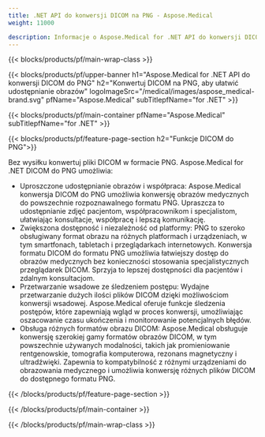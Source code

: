 ```yaml
---
title: .NET API do konwersji DICOM na PNG - Aspose.Medical
weight: 11000

description: Informacje o Aspose.Medical for .NET API do konwersji DICOM na PNG
---
```


{{< blocks/products/pf/main-wrap-class >}}

{{< blocks/products/pf/upper-banner h1="Aspose.Medical for .NET API do konwersji DICOM do PNG" h2="Konwertuj DICOM na PNG, aby ułatwić udostępnianie obrazów" logoImageSrc="/medical/images/aspose_medical-brand.svg" pfName="Aspose.Medical" subTitlepfName="for .NET" >}}

{{< blocks/products/pf/main-container pfName="Aspose.Medical" subTitlepfName="for .NET" >}}

{{< blocks/products/pf/feature-page-section h2="Funkcje DICOM do PNG">}}

<p>Bez wysiłku konwertuj pliki DICOM w formacie PNG. Aspose.Medical for .NET DICOM do PNG umożliwia:</p>

<ul>
<li>Uproszczone udostępnianie obrazów i współpraca: Aspose.Medical konwersja DICOM do PNG umożliwia konwersję obrazów medycznych do powszechnie rozpoznawalnego formatu PNG. Upraszcza to udostępnianie zdjęć pacjentom, współpracownikom i specjalistom, ułatwiając konsultacje, współpracę i lepszą komunikację.</li>
<li>Zwiększona dostępność i niezależność od platformy: PNG to szeroko obsługiwany format obrazu na różnych platformach i urządzeniach, w tym smartfonach, tabletach i przeglądarkach internetowych. Konwersja formatu DICOM do formatu PNG umożliwia łatwiejszy dostęp do obrazów medycznych bez konieczności stosowania specjalistycznych przeglądarek DICOM. Sprzyja to lepszej dostępności dla pacjentów i zdalnym konsultacjom.</li>
<li>Przetwarzanie wsadowe ze śledzeniem postępu: Wydajne przetwarzanie dużych ilości plików DICOM dzięki możliwościom konwersji wsadowej. Aspose.Medical oferuje funkcje śledzenia postępów, które zapewniają wgląd w proces konwersji, umożliwiając oszacowanie czasu ukończenia i monitorowanie potencjalnych błędów.</li>
<li>Obsługa różnych formatów obrazu DICOM: Aspose.Medical obsługuje konwersję szerokiej gamy formatów obrazów DICOM, w tym powszechnie używanych modalności, takich jak promieniowanie rentgenowskie, tomografia komputerowa, rezonans magnetyczny i ultradźwięki. Zapewnia to kompatybilność z różnymi urządzeniami do obrazowania medycznego i umożliwia konwersję różnych plików DICOM do dostępnego formatu PNG.</li>
</ul>

{{< /blocks/products/pf/feature-page-section >}}

{{< /blocks/products/pf/main-container >}}

{{< /blocks/products/pf/main-wrap-class >}}